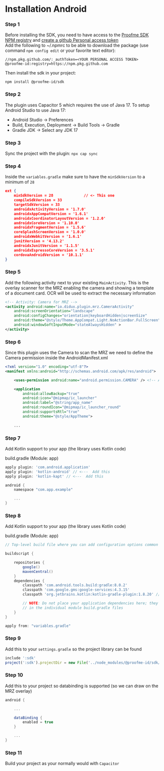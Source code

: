 # Installation Android

### Step 1
Before installing the SDK, you need to have access to the [Proofme SDK NPM registry](https://github.com/orgs/Proofme-id/packages/npm/package/sdk) and [create a github Personal access token](https://docs.github.com/en/authentication/keeping-your-account-and-data-secure/creating-a-personal-access-token#creating-a-personal-access-token-classic)  
Add the following to ~/.npmrc to be able to download the package (use command `npm config edit` or your favorite text editor):
```
//npm.pkg.github.com/:_authToken=<YOUR PERSONAL ACCESS TOKEN>
@proofme-id:registry=https://npm.pkg.github.com
```
Then install the sdk in your project:
```
npm install @proofme-id/sdk
```

### Step 2
The plugin uses Capacitor 5 which requires the use of Java 17. To setup Android Studio to use Java 17:
- Android Studio -> Preferences
- Build, Execution, Deployment -> Build Tools -> Gradle
- Gradle JDK -> Select any JDK 17

### Step 3
Sync the project with the plugin: `npx cap sync`

### Step 4
Inside the `variables.gradle` make sure to have the `minSdkVersion` to a minimum of `28`

```json
ext {
    minSdkVersion = 28              // <- This one
    compileSdkVersion = 33
    targetSdkVersion = 33
    androidxActivityVersion = '1.7.0'
    androidxAppCompatVersion = '1.6.1'
    androidxCoordinatorLayoutVersion = '1.2.0'
    androidxCoreVersion = '1.10.0'
    androidxFragmentVersion = '1.5.6'
    coreSplashScreenVersion = '1.0.0'
    androidxWebkitVersion = '1.6.1'
    junitVersion = '4.13.2'
    androidxJunitVersion = '1.1.5'
    androidxEspressoCoreVersion = '3.5.1'
    cordovaAndroidVersion = '10.1.1'
}
```

### Step 5
Add the following activity next to your existing `MainActivity`. This is the overlay scanner for the MRZ enabling the camera and showing a template of a document card. OCR will be used to extract the necessary information
```xml
<!-- Activity: Camera for MRZ -->
<activity android:name="io.didux.plugin.mrz.CameraActivity"
    android:screenOrientation="landscape"
    android:configChanges="orientation|keyboardHidden|screenSize"
    android:theme="@style/Theme.AppCompat.Light.NoActionBar.FullScreen"
    android:windowSoftInputMode="stateAlwaysHidden" >
</activity>
```

### Step 6
Since this plugin uses the Camera to scan the MRZ we need to define the Camera permission inside the AndroidManifest.xml

```xml
<?xml version="1.0" encoding="utf-8"?>
<manifest xmlns:android="http://schemas.android.com/apk/res/android">

    <uses-permission android:name="android.permission.CAMERA" /> <!-- Add this line-->

    <application
        android:allowBackup="true"
        android:icon="@mipmap/ic_launcher"
        android:label="@string/app_name"
        android:roundIcon="@mipmap/ic_launcher_round"
        android:supportsRtl="true"
        android:theme="@style/AppTheme">
    
    ...

```

### Step 7
Add Kotlin support to your app (the library uses Kotlin code)

build.gradle (Module: app)

```gradle
apply plugin: 'com.android.application'
apply plugin: 'kotlin-android' // <---  Add this
apply plugin: 'kotlin-kapt' // <---  Add this

android {
    namespace "com.app.example"

    ...
}
```

### Step 8
Add Kotlin support to your app (the library uses Kotlin code)

build.gradle (Module: app)

```gradle
// Top-level build file where you can add configuration options common to all sub-projects/modules.

buildscript {

    repositories {
        google()
        mavenCentral()
    }
    dependencies {
        classpath 'com.android.tools.build:gradle:8.0.2'
        classpath 'com.google.gms:google-services:4.3.15'
        classpath 'org.jetbrains.kotlin:kotlin-gradle-plugin:1.8.20' // <--- Add this

        // NOTE: Do not place your application dependencies here; they belong
        // in the individual module build.gradle files
    }
}

apply from: "variables.gradle"
```

### Step 9
Add this to your `settings.gradle` so the project library can be found
```javascript
include ':sdk'
project(':sdk').projectDir = new File('../node_modules/@proofme-id/sdk/web/reader/android/sdk')
```

### Step 10
Add this to your project so databinding is supported (so we can draw on the MRZ overlay)

```gradle
android {

    ...

    dataBinding {
        enabled = true
    }

    ...
}
```

### Step 11
Build your project as your normally would with `Capacitor`